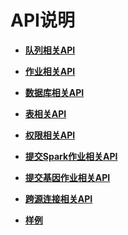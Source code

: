 # API说明<a name="dli_02_0014"></a>

-   **[队列相关API](队列相关API.md)**  

-   **[作业相关API](作业相关API.md)**  

-   **[数据库相关API](数据库相关API.md)**  

-   **[表相关API](表相关API.md)**  

-   **[权限相关API](权限相关API.md)**  

-   **[提交Spark作业相关API](提交Spark作业相关API.md)**  

-   **[提交基因作业相关API](提交基因作业相关API.md)**  

-   **[跨源连接相关API](跨源连接相关API.md)**  

-   **[样例](样例.md)**  


